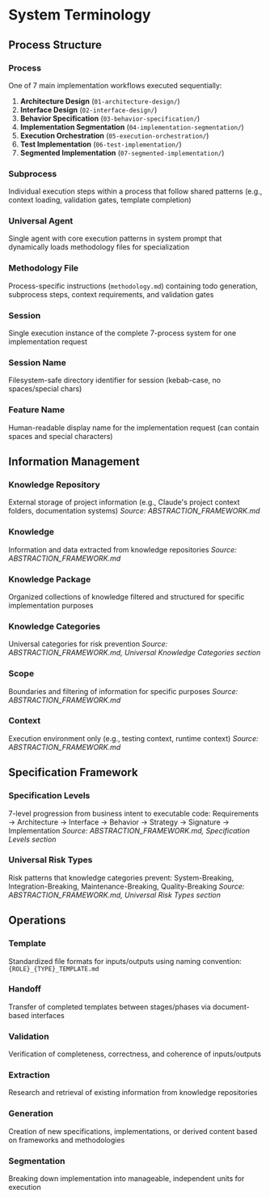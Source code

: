 # System Terminology

## Process Structure

### **Process**
One of 7 main implementation workflows executed sequentially:
1. **Architecture Design** (`01-architecture-design/`)
2. **Interface Design** (`02-interface-design/`)
3. **Behavior Specification** (`03-behavior-specification/`)
4. **Implementation Segmentation** (`04-implementation-segmentation/`)
5. **Execution Orchestration** (`05-execution-orchestration/`)
6. **Test Implementation** (`06-test-implementation/`)
7. **Segmented Implementation** (`07-segmented-implementation/`)

### **Subprocess**
Individual execution steps within a process that follow shared patterns (e.g., context loading, validation gates, template completion)

### **Universal Agent**
Single agent with core execution patterns in system prompt that dynamically loads methodology files for specialization

### **Methodology File**
Process-specific instructions (`methodology.md`) containing todo generation, subprocess steps, context requirements, and validation gates

### **Session**
Single execution instance of the complete 7-process system for one implementation request

### **Session Name**
Filesystem-safe directory identifier for session (kebab-case, no spaces/special chars)

### **Feature Name**
Human-readable display name for the implementation request (can contain spaces and special characters)

## Information Management

### **Knowledge Repository**
External storage of project information (e.g., Claude's project context folders, documentation systems)
*Source: ABSTRACTION_FRAMEWORK.md*

### **Knowledge** 
Information and data extracted from knowledge repositories
*Source: ABSTRACTION_FRAMEWORK.md*

### **Knowledge Package**
Organized collections of knowledge filtered and structured for specific implementation purposes

### **Knowledge Categories**
Universal categories for risk prevention
*Source: ABSTRACTION_FRAMEWORK.md, Universal Knowledge Categories section*

### **Scope**
Boundaries and filtering of information for specific purposes
*Source: ABSTRACTION_FRAMEWORK.md*

### **Context**
Execution environment only (e.g., testing context, runtime context)
*Source: ABSTRACTION_FRAMEWORK.md*

## Specification Framework

### **Specification Levels**
7-level progression from business intent to executable code: Requirements → Architecture → Interface → Behavior → Strategy → Signature → Implementation
*Source: ABSTRACTION_FRAMEWORK.md, Specification Levels section*

### **Universal Risk Types**
Risk patterns that knowledge categories prevent: System-Breaking, Integration-Breaking, Maintenance-Breaking, Quality-Breaking
*Source: ABSTRACTION_FRAMEWORK.md, Universal Risk Types section*

## Operations

### **Template**
Standardized file formats for inputs/outputs using naming convention: `{ROLE}_{TYPE}_TEMPLATE.md`

### **Handoff**
Transfer of completed templates between stages/phases via document-based interfaces

### **Validation**
Verification of completeness, correctness, and coherence of inputs/outputs

### **Extraction**
Research and retrieval of existing information from knowledge repositories

### **Generation**
Creation of new specifications, implementations, or derived content based on frameworks and methodologies

### **Segmentation**
Breaking down implementation into manageable, independent units for execution